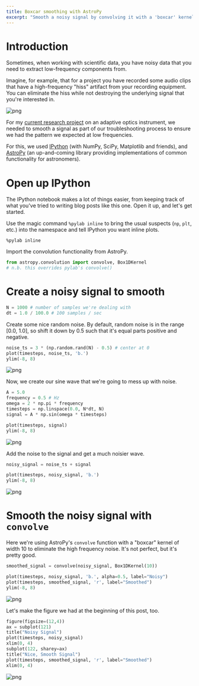 ```yaml
---
title: Boxcar smoothing with AstroPy
excerpt: "Smooth a noisy signal by convolving it with a 'boxcar' kernel (or: the poor man's low-pass filter)"
---
```


# Introduction

Sometimes, when working with scientific data, you have noisy data that you need to extract low-frequency components from.

Imagine, for example, that for a project you have recorded some audio clips that have a high-frequency "hiss" artifact from your recording equipment. You can eliminate the hiss while not destroying the underlying signal that you're interested in.

![png](AstroPy_boxcar_10_1.png)

For my [current research project](http://physastro.pomona.edu/research/kapao-adaptive-optics/) on an adaptive optics instrument, we needed to smooth a signal as part of our troubleshooting process to ensure we had the pattern we expected at low frequencies.

For this, we used [IPython](http://ipython.org) (with NumPy, SciPy, Matplotlib and friends), and [AstroPy](http://astropy.org) (an up-and-coming library providing implementations of common functionality for astronomers).

# Open up IPython

The IPython notebook makes a lot of things easier, from keeping track of what you've tried to writing blog posts like this one. Open it up, and let's get started.

Use the magic command `%pylab inline` to bring the usual suspects (`np`, `plt`, etc.) into the namespace and tell IPython you want inline plots.

    %pylab inline

Import the convolution functionality from AstroPy.

```python
from astropy.convolution import convolve, Box1DKernel
# n.b. this overrides pylab's convolve()
```

# Create a noisy signal to smooth

```python
N = 1000 # number of samples we're dealing with
dt = 1.0 / 100.0 # 100 samples / sec
```

Create some nice random noise. By default, random noise is in the range [0.0, 1.0], so shift it down by 0.5 such that it's equal parts positive and negative.

```python
noise_ts = 3 * (np.random.rand(N) - 0.5) # center at 0
plot(timesteps, noise_ts, 'b.')
ylim(-8, 8)
```

![png](AstroPy_boxcar_3_1.png)

Now, we create our sine wave that we're going to mess up with noise.

```python
A = 5.0
frequency = 0.5 # Hz
omega = 2 * np.pi * frequency
timesteps = np.linspace(0.0, N*dt, N)
signal = A * np.sin(omega * timesteps) 
```

```python
plot(timesteps, signal)
ylim(-8, 8)
```
![png](AstroPy_boxcar_5_1.png)

Add the noise to the signal and get a much noisier wave.

```python
noisy_signal = noise_ts + signal
```

```python
plot(timesteps, noisy_signal, 'b.')
ylim(-8, 8)
```
![png](AstroPy_boxcar_7_1.png)

# Smooth the noisy signal with `convolve`

Here we're using AstroPy's `convolve` function with a "boxcar" kernel of width 10 to eliminate the high frequency noise. It's not perfect, but it's pretty good.

```python
smoothed_signal = convolve(noisy_signal, Box1DKernel(10))
```

```python
plot(timesteps, noisy_signal, 'b.', alpha=0.5, label="Noisy")
plot(timesteps, smoothed_signal, 'r', label="Smoothed")
ylim(-8, 8)
```


![png](AstroPy_boxcar_9_1.png)

Let's make the figure we had at the beginning of this post, too.

```python
figure(figsize=(12,4))
ax = subplot(121)
title("Noisy Signal")
plot(timesteps, noisy_signal)
xlim(0, 4)
subplot(122, sharey=ax)
title("Nice, Smooth Signal")
plot(timesteps, smoothed_signal, 'r', label="Smoothed")
xlim(0, 4)
```

![png](AstroPy_boxcar_10_1.png)